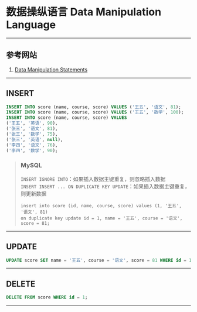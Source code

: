 # 数据操纵语言 Data Manipulation Language

---
## 参考网站
1. [Data Manipulation Statements](https://dev.mysql.com/doc/refman/8.0/en/sql-data-manipulation-statements.html)
---
## INSERT
```sql
INSERT INTO score (name, course, score) VALUES ('王五', '语文', 81);
INSERT INTO score (name, course, score) VALUES ('王五', '数学', 100);
INSERT INTO score (name, course, score) VALUES 
('王五', '英语', 90),
('张三', '语文', 81),
('张三', '数学', 75),
('张三', '英语', null),
('李四', '语文', 76),
('李四', '数学', 90);
```
>### MySQL
>`INSERT IGNORE INTO`：如果插入数据主键重复，则忽略插入数据  
>`INSERT INSERT ... ON DUPLICATE KEY UPDATE`：如果插入数据主键重复，则更新数据
>   ```mysql
>   insert into score (id, name, course, score) values (1, '王五', '语文', 81)
>   on duplicate key update id = 1, name = '王五', course = '语文', score = 81;
>   ```
---
## UPDATE
```sql
UPDATE score SET name = '王五', course = '语文', score = 81 WHERE id = 1;
```
---
## DELETE
```sql
DELETE FROM score WHERE id = 1;
```
---